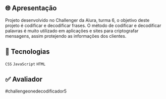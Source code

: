 ## 🌐 Apresentação
Projeto desenvolvido no Challenger da Alura, turma 6, o objetivo deste projeto
é codificar e decodificar frases. O método de codificar e decodificar palavras é muito utilizado em aplicações e sites para criptografar 
mensagens, assim protejendo as informações dos clientes.

## 🚀 Tecnologias
`CSS` `JavaScript` `HTML`

## ✅ Avaliador
#challengeonedecodificador5
